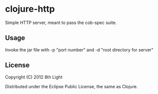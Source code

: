 # clojure-http

Simple HTTP server, meant to pass the cob-spec suite.

## Usage

Invoke the jar file with -p "port number" and -d "root directory for server"

## License

Copyright (C) 2012 8th Light

Distributed under the Eclipse Public License, the same as Clojure.
